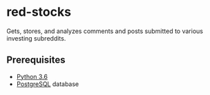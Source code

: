 # red-stocks

Gets, stores, and analyzes comments and posts submitted to various investing subreddits.

## Prerequisites

- [Python 3.6](https://www.python.org)
- [PostgreSQL](https://www.postgresql.org) database






